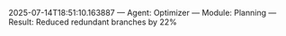 2025-07-14T18:51:10.163887 — Agent: Optimizer — Module: Planning — Result: Reduced redundant branches by 22%
